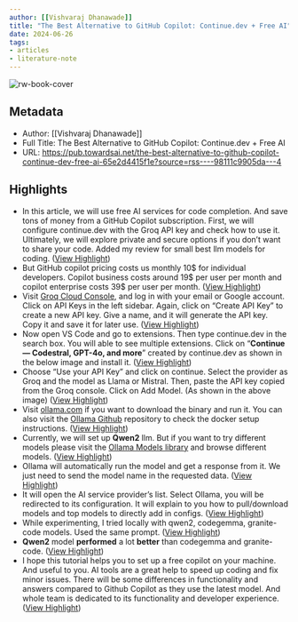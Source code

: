 ```yaml
---
author: [[Vishvaraj Dhanawade]]
title: "The Best Alternative to GitHub Copilot: Continue.dev + Free AI"
date: 2024-06-26
tags: 
- articles
- literature-note
---
```

![rw-book-cover](https://cdn-images-1.medium.com/max/1024/1*nlNr_c2mMgy7XV4FYwA5PQ.jpeg)

## Metadata
- Author: [[Vishvaraj Dhanawade]]
- Full Title: The Best Alternative to GitHub Copilot: Continue.dev + Free AI
- URL: https://pub.towardsai.net/the-best-alternative-to-github-copilot-continue-dev-free-ai-65e2d4415f1e?source=rss----98111c9905da---4

## Highlights
- In this article, we will use free AI services for code completion. And save tons of money from a GitHub Copilot subscription. First, we will configure continue.dev with the Groq API key and check how to use it. Ultimately, we will explore private and secure options if you don’t want to share your code. Added my review for small best llm models for coding. ([View Highlight](https://read.readwise.io/read/01j18h30913678qk02ncr56ry7))
- But GitHub copilot pricing costs us monthly 10$ for individual developers. Copilot business costs around 19$ per user per month and copilot enterprise costs 39$ per user per month. ([View Highlight](https://read.readwise.io/read/01j18h4259kewhpx7cdxk0znw6))
- Visit [Groq Cloud Console](https://console.groq.com), and log in with your email or Google account. Click on API Keys in the left sidebar. Again, click on “Create API Key” to create a new API key. Give a name, and it will generate the API key. Copy it and save it for later use. ([View Highlight](https://read.readwise.io/read/01j18h6qtgbc3mw1m63022vgem))
- Now open VS Code and go to extensions. Then type continue.dev in the search box. You will able to see multiple extensions. Click on “**Continue — Codestral, GPT-4o, and more**” created by continue.dev as shown in the below image and install it. ([View Highlight](https://read.readwise.io/read/01j18h4ey30zs8mmvxbyk3ym6r))
- Choose “Use your API Key” and click on continue. Select the provider as Groq and the model as Llama or Mistral. Then, paste the API key copied from the Groq console. Click on Add Model. (As shown in the above image) ([View Highlight](https://read.readwise.io/read/01j18h4pse30fzdee4q29bhgga))
- Visit [ollama.com](https://ollama.com/) if you want to download the binary and run it. You can also visit the [Ollama Github](https://github.com/ollama/ollama) repository to check the docker setup instructions. ([View Highlight](https://read.readwise.io/read/01j18h4zqza5dekkgdm0q5na0k))
- Currently, we will set up **Qwen2** llm. But if you want to try different models please visit the [Ollama Models library](https://ollama.com/library) and browse different models. ([View Highlight](https://read.readwise.io/read/01j18h53pbks0sgsm8602s54fy))
- Ollama will automatically run the model and get a response from it. We just need to send the model name in the requested data. ([View Highlight](https://read.readwise.io/read/01j18h57wgn0fg10ews9ayeg25))
- It will open the AI service provider’s list. Select Ollama, you will be redirected to its configuration. It will explain to you how to pull/download models and top models to directly add in configs. ([View Highlight](https://read.readwise.io/read/01j18h8dcrc7ap72jxexhtyvh0))
- While experimenting, I tried locally with qwen2, codegemma, granite-code models. Used the same prompt. ([View Highlight](https://read.readwise.io/read/01j18h5sb408hee6q5mj2crzn8))
- **Qwen2** model **performed** a lot **better** than codegemma and granite-code. ([View Highlight](https://read.readwise.io/read/01j18h61rpqz2xx8c0v24ap6jn))
- I hope this tutorial helps you to set up a free copilot on your machine. And useful to you. AI tools are a great help to speed up coding and fix minor issues. There will be some differences in functionality and answers compared to Github Copilot as they use the latest model. And whole team is dedicated to its functionality and developer experience. ([View Highlight](https://read.readwise.io/read/01j18h67sttctfx0vqm4nrybdw))

